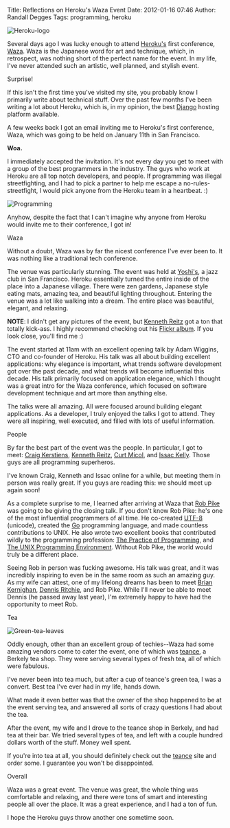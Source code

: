 Title: Reflections on Heroku's Waza Event
Date: 2012-01-16 07:46
Author: Randall Degges
Tags: programming, heroku


![Heroku-logo][]

Several days ago I was lucky enough to attend [Heroku's][] first conference,
[Waza][]. Waza is the Japanese word for art and technique, which, in retrospect,
was nothing short of the perfect name for the event. In my life, I've never
attended such an artistic, well planned, and stylish event.

Surprise!

If this isn't the first time you've visited my site, you probably know I
primarily write about technical stuff. Over the past few months I've been
writing a lot about Heroku, which is, in my opinion, the best [Django][] hosting
platform available.

A few weeks back I got an email inviting me to Heroku's first conference, Waza,
which was going to be held on January 11th in San Francisco.

**Woa.**

I immediately accepted the invitation. It's not every day you get to meet with a
group of the best programmers in the industry. The guys who work at Heroku are
all top notch developers, and people. If programming was illegal streetfighting,
and I had to pick a partner to help me escape a no-rules-streetfight, I would
pick anyone from the Heroku team in a heartbeat. :)

![Programming][]

Anyhow, despite the fact that I can't imagine why anyone from Heroku would
invite me to their conference, I got in!

Waza

Without a doubt, Waza was by far the nicest conference I've ever been to. It was
nothing like a traditional tech conference.

The venue was particularly stunning. The event was held at [Yoshi's][], a jazz
club in San Francisco. Heroku essentially turned the entire inside of the place
into a Japanese village. There were zen gardens, Japanese style eating mats,
amazing tea, and beautiful lighting throughout. Entering the venue was a lot
like walking into a dream. The entire place was beautiful, elegant, and
relaxing.

**NOTE**: I didn't get any pictures of the event, but [Kenneth Reitz][] got a
ton that totally kick-ass. I highly recommend checking out his [Flickr album][].
If you look close, you'll find me :)

The event started at 11am with an excellent opening talk by Adam Wiggins, CTO
and co-founder of Heroku. His talk was all about building excellent
applications: why elegance is important, what trends software development got
over the past decade, and what trends will become influential this decade. His
talk primarily focused on application elegance, which I thought was a great
intro for the Waza conference, which focused on software development technique
and art more than anything else.

The talks were all amazing. All were focused around building elegant
applications. As a developer, I truly enjoyed the talks I got to attend. They
were all inspiring, well executed, and filled with lots of useful information.

People

By far the best part of the event was the people. In particular, I got to
meet: [Craig Kerstiens][], [Kenneth Reitz][], [Curt Micol][], and [Issac
Kelly][]. Those guys are all programming superheros.

I've known Craig, Kenneth and Issac online for a while, but meeting them in
person was really great. If you guys are reading this: we should meet up again
soon!

As a complete surprise to me, I learned after arriving at Waza that [Rob Pike][]
was going to be giving the closing talk. If you don't know Rob Pike: he's one of
the most influential programmers of all time. He co-created [UTF-8][] (unicode),
created the [Go][] programming language, and made countless contributions to
UNIX. He also wrote two excellent books that contributed wildly to the
programming profession: [The Practice of Programming][], and [The UNIX
Programming Environment][]. Without Rob Pike, the world would truly be a
different place.

Seeing Rob in person was fucking awesome. His talk was great, and it was
incredibly inspiring to even be in the same room as such an amazing guy. As my
wife can attest, one of my lifelong dreams has been to meet [Brian Kernighan][],
[Dennis Ritchie][], and Rob Pike. While I'll never be able to meet Dennis (he
passed away last year), I'm extremely happy to have had the opportunity to meet
Rob.

Tea

![Green-tea-leaves][]

Oddly enough, other than an excellent group of techies--Waza had some amazing
vendors come to cater the event, one of which was [teance][], a Berkely tea
shop. They were serving several types of fresh tea, all of which were fabulous.

I've never been into tea much, but after a cup of teance's green tea, I was a
convert. Best tea I've ever had in my life, hands down.

What made it even better was that the owner of the shop happened to be at the
event serving tea, and answered all sorts of crazy questions I had about the
tea.

After the event, my wife and I drove to the teance shop in Berkely, and had tea
at their bar. We tried several types of tea, and left with a couple hundred
dollars worth of the stuff. Money well spent.

If you're into tea at all, you should definitely check out the [teance][] site
and order some. I guarantee you won't be disappointed.

Overall

Waza was a great event. The venue was great, the whole thing was comfortable and
relaxing, and there were tons of smart and interesting people all over the
place. It was a great experience, and I had a ton of fun.

I hope the Heroku guys throw another one sometime soon.

  [Heroku-logo]: http://getfile1.posterous.com/getfile/files.posterous.com/temp-2012-01-15/rbHcabDHcIDmbvexbzEBgtgsoAFdwpsEgnzjyGtqnojHHlHpAnDpHuaxpdBz/heroku-logo.png.scaled696.png
  [Heroku's]: http://www.heroku.com/ "Heroku"
  [Waza]: http://waza.heroku.com/ "Heroku Waza"
  [Django]: https://www.djangoproject.com/ "Django"
  [Programming]: ./images/94400331-0-programming.png.scaled696.png
  [Yoshi's]: http://www.yoshis.com/sanfrancisco "Yoshi's Jazz Club"
  [Kenneth Reitz]: http://kennethreitz.com/ "Kenneth Reitz"
  [Flickr album]: http://www.flickr.com/photos/kennethreitz/sets/72157628841270129/
    "Waza Flickr"
  [Craig Kerstiens]: http://www.craigkerstiens.com/ "Craig Kerstiens"
  [Curt Micol]: http://asenchi.com/ "Curt Micol"
  [Issac Kelly]: http://www.kellycreativetech.com/ "Issac Kelly"
  [Rob Pike]: http://en.wikipedia.org/wiki/Rob_Pike "Rob Pike"
  [UTF-8]: http://en.wikipedia.org/wiki/UTF-8 "UTF-8"
  [Go]: http://golang.org/ "Go"
  [The Practice of Programming]: http://www.amazon.com/gp/product/020161586X/ref=as_li_ss_tl?ie=UTF8&tag=projectb14ck-20&linkCode=as2&camp=1789&creative=390957&creativeASIN=020161586X
    "The Practice of Programming"
  [The UNIX Programming Environment]: http://www.amazon.com/gp/product/013937681X/ref=as_li_ss_tl?ie=UTF8&tag=projectb14ck-20&linkCode=as2&camp=1789&creative=390957&creativeASIN=013937681X
    "The UNIX Programming Environment"
  [Brian Kernighan]: http://www.cs.princeton.edu/~bwk/ "Brian Kernighan"
  [Dennis Ritchie]: http://cm.bell-labs.com/who/dmr/ "Dennis Ritchie"
  [Green-tea-leaves]: http://getfile2.posterous.com/getfile/files.posterous.com/temp-2012-01-15/hGwqFivvoektFwegakayoykmzCGHbknidrExhhplcEbBpAlvmDddelbJzngH/green-tea-leaves.jpg.scaled696.jpg
  [teance]: http://www.teance.com/ "teance"

